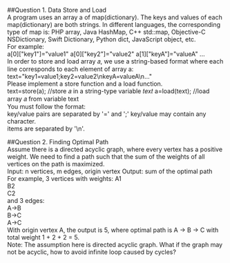 ##Question 1. Data Store and Load  
A program uses an array a of map(dictionary). The keys and values of each map(dictionary) are both strings. In different languages, the corresponding type of map is: PHP array, Java HashMap, C++ std::map, Objective-C NSDictionary, Swift Dictionary, Python dict, JavaScript object, etc.   
For example:  
a[0]["key1"]="value1" a[0]["key2"]="value2" a[1]["keyA"]="valueA" ...   
In order to store and load array 𝑎, we use a string-based format where each line corresponds to each element of array a:
text="key1=value1;key2=value2\nkeyA=valueA\n..."  
Please implement a store function and a load function.  
text=store(a); //store 𝑎 in a string-type variable 𝑡𝑒𝑥𝑡 a=load(text); //load array 𝑎 from variable text   
You must follow the format:   
key/value pairs are separated by '=' and ';' key/value may contain any character.   
items are separated by '\n'.   
 
##Question 2. Finding Optimal Path  
Assume there is a directed acyclic graph, where every vertex has a positive weight. We need to find a path such that the sum of the weights of all vertices on the path is maximized.   
Input: n vertices, m edges, origin vertex Output: sum of the optimal path   
For example, 3 vertices with weights: A1   
B2   
C2   
and 3 edges:   
A->B   
B->C   
A->C   
With origin vertex A, the output is 5, where optimal path is A → B → C with total weight 1 + 2 + 2 = 5.   
Note: The assumption here is directed acyclic graph. What if the graph may not be acyclic, how to avoid infinite loop caused by cycles?   